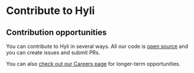 # Contribute to Hyli

## Contribution opportunities

You can contribute to Hyli in several ways. All our code is [open source](https://github.com/hyli-org) and you can create issues and submit PRs.

You can also [check out our Careers page](https://hyli-org.notion.site/Hyli-is-hiring-09cccd37a9654c8a940a11cad5b1d21b?pvs=4) for longer-term opportunities.
